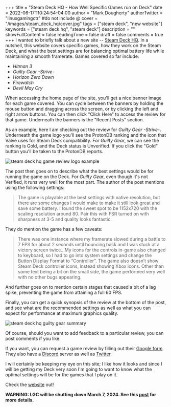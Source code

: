 +++
title = "Steam Deck HQ - How Well Specific Games run on Deck"
date = 2022-06-17T10:24:54-04:00
author = "Mark Dougherty"
authorTwitter = "linuxgamingctr" #do not include @
cover = "/images/steam_deck_hq/cover.jpg"
tags = ["steam deck", "new website"]
keywords = ["steam deck hq", "steam deck"]
description = ""
showFullContent = false
readingTime = false
draft = false
comments = true
+++
I wanted to briefly talk about a new site -- [Steam Deck HQ](https://www.steamdeckhq.com/). In a nutshell, this website covers specific games, how they work on the Steam Deck, and what the best settings are for balancing optimal battery life while maintaining a smooth framerate. Games covered so far include:
- *Hitman 3*
- *Guilty Gear -Strive-*
- *Horizon Zero Dawn*
- *Firewatch*
- *Devil May Cry*

When accessing the home page of the site, you'll get a nice banner image for each game covered. You can cycle between the banners by holding the mouse button and dragging across the screen, or by clicking the left and right arrow buttons. You can then click "Click Here" to access the review for that game. Underneath the banners is the "Recent Posts" section.

As an example, here I am checking out the review for *Guilty Gear -Strive-*. Underneath the game logo you'll see the ProtonDB ranking and the icon that Valve uses for Steam Deck compatibility. For *Guilty Gear*, we can see the ranking is Gold, and the Deck status is Unverified. If you click the "Gold" button you'll be taken to the ProtonDB reports.

![steam deck hq game review logo example](/images/steam_deck_hq/gg_logo.jpg)

The post then goes on to describe what the best settings would be for running the game on the Deck. For *Guilty Gear*, even though it's not Verified, it runs very well for the most part. The author of the post mentions using the following settings:
> The game is playable at the best settings with native resolution, but there are some changes I would make to make it still look great and save some battery. I found the sweet spot to be 1152x720 with the scaling resolution around 80. Pair this with FSR turned on with sharpness at 3-5 and quality looks fantastic.

They do mention the game has a few caveats:
> There was one instance where my framerate slowed during a battle to 7 FPS for about 2 seconds until bouncing back and I was stuck at a victory screen twice...My icons for the controls in-game also changed to keyboard, so I had to go into system settings and change the Button Display Format to “Controller”. The game also doesn’t show Steam Deck controller icons, instead showing Xbox icons. Other than some text being a bit on the small side, the game performed very well with no other bugs appearing.

And further goes on to mention certain stages that caused a bit of a lag spike, preventing the game from attaining a full 60 FPS.

Finally, you can get a quick synopsis of the review at the bottom of the post, and see what are the recommended settings as well as what you can expect for performance at maximum graphics quality.

![steam deck hq guilty gear summary](/images/steam_deck_hq/gg_settings.jpg)

Of course, should you want to add feedback to a particular review, you can post comments if you like.

If you want, you can request a game review by filling out their [Google form](https://forms.gle/mnVTsJQ7nBZoDMMz6). They also have a [Discord](https://discord.gg/M2stMsqEUS) server as well as [Twitter](https://twitter.com/SteamDeckHQ).

I will certainly be keeping my eye on this site; I like how it looks and since I will be getting my Deck very soon I'm going to want to know what the optimal settings will be for the games that I play on it.

Check the [website](https://www.steamdeckhq.com/) out!

**WARNING: LGC will be shutting down March 7, 2024. See this [post](https://linuxgamingcentral.com/posts/the-end-of-lgc/) for more details.**
